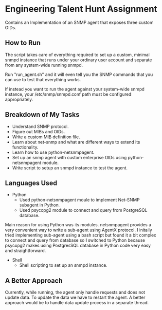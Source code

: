 # Engineering Talent Hunt Assignment

Contains an Implementation of an SNMP agent that exposes three custom OIDs.

## How to Run
The script takes care of everything required to set up a custom, minimal snmpd instance that runs under your ordinary user account and separate from any system-wide running snmpd.

Run "run_agent.sh" and it will even tell you the SNMP commands that you can use to test that everything works.

 If instead you want to run the agent against your system-wide snmpd instance, your /etc/snmp/snmpd.conf path must be configured appropriately.

## Breakdown of My Tasks
 - Understand SNMP protocol.
 - Figure out MIBs and OIDs.
 - Write a custom MIB definition file.
 - Learn about net-snmp and what are different ways to extend its functionality.
 - Learn how to use python-netsnmpagent.
 - Set up an snmp agent with custom enterprise OIDs using python-netsnmpagent module.
 - Write script to setup an snmpd instance to test the agent.

## Languages Used
 - Python
	 - Used python-netsnmpagent moule to implement Net-SNMP subagent in Python.
	 - Used psycopg2 module to connect and query from PostgreSQL database.
	
Main reason for using Python was its modules. 
netsnmpagent provides a very convenient way to write a sub-agent using AgentX protocol.
I initaily tried implementing sub-agent using a bash script but found it a bit complex to connect and query from database so I switched to Python because psycopg2 makes using PostgresSQL database in Python code very easy and straightforward.
- Shell
	- Shell scripting to set up an snmpd instance.

## A Better Approach
Currently, while running, the agent only handle requests and does not update data. To update the data we have to restart the agent. A better approach would be to handle data update process in a separate thread.
